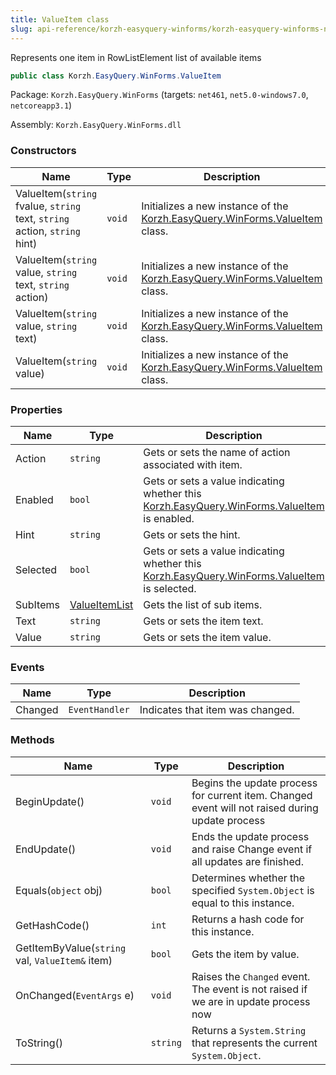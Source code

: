 ```yaml
---
title: ValueItem class
slug: api-reference/korzh-easyquery-winforms/korzh-easyquery-winforms-namespace/valueitem-class
---
```



Represents one item in RowListElement list of available items
```csharp
public class Korzh.EasyQuery.WinForms.ValueItem

```
Package: `Korzh.EasyQuery.WinForms` (targets: `net461`, `net5.0-windows7.0`, `netcoreapp3.1`)

Assembly: `Korzh.EasyQuery.WinForms.dll`

### Constructors

| Name | Type | Description | 
| --- | --- | --- | 
| ValueItem(`string` fvalue, `string` text, `string` action, `string` hint) | `void` | Initializes a new instance of the [Korzh.EasyQuery.WinForms.ValueItem](/api-reference/korzh-easyquery-winforms/korzh-easyquery-winforms-namespace/valueitem-class) class. | 
| ValueItem(`string` value, `string` text, `string` action) | `void` | Initializes a new instance of the [Korzh.EasyQuery.WinForms.ValueItem](/api-reference/korzh-easyquery-winforms/korzh-easyquery-winforms-namespace/valueitem-class) class. | 
| ValueItem(`string` value, `string` text) | `void` | Initializes a new instance of the [Korzh.EasyQuery.WinForms.ValueItem](/api-reference/korzh-easyquery-winforms/korzh-easyquery-winforms-namespace/valueitem-class) class. | 
| ValueItem(`string` value) | `void` | Initializes a new instance of the [Korzh.EasyQuery.WinForms.ValueItem](/api-reference/korzh-easyquery-winforms/korzh-easyquery-winforms-namespace/valueitem-class) class. | 


### Properties

| Name | Type | Description | 
| --- | --- | --- | 
| Action | `string` | Gets or sets the name of action associated with item. | 
| Enabled | `bool` | Gets or sets a value indicating whether this [Korzh.EasyQuery.WinForms.ValueItem](/api-reference/korzh-easyquery-winforms/korzh-easyquery-winforms-namespace/valueitem-class) is enabled. | 
| Hint | `string` | Gets or sets the hint. | 
| Selected | `bool` | Gets or sets a value indicating whether this [Korzh.EasyQuery.WinForms.ValueItem](/api-reference/korzh-easyquery-winforms/korzh-easyquery-winforms-namespace/valueitem-class) is selected. | 
| SubItems | [ValueItemList](/api-reference/korzh-easyquery-winforms/korzh-easyquery-winforms-namespace/valueitemlist-class) | Gets the list of sub items. | 
| Text | `string` | Gets or sets the item text. | 
| Value | `string` | Gets or sets the item value. | 


### Events

| Name | Type | Description | 
| --- | --- | --- | 
| Changed | `EventHandler` | Indicates that item was changed. | 


### Methods

| Name | Type | Description | 
| --- | --- | --- | 
| BeginUpdate() | `void` | Begins the update process for current item.  Changed event will not raised during update process | 
| EndUpdate() | `void` | Ends the update process and raise Change event if all updates are finished. | 
| Equals(`object` obj) | `bool` | Determines whether the specified `System.Object` is equal to this instance. | 
| GetHashCode() | `int` | Returns a hash code for this instance. | 
| GetItemByValue(`string` val, `ValueItem&` item) | `bool` | Gets the item by value. | 
| OnChanged(`EventArgs` e) | `void` | Raises the `Changed` event.  The event is not raised if we are in update process now | 
| ToString() | `string` | Returns a `System.String` that represents the current `System.Object`. |